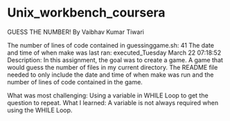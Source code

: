 # Unix_workbench_coursera

GUESS THE NUMBER!
By Vaibhav Kumar Tiwari

The number of lines of code contained in guessinggame.sh: 41
The date and time of when make was last ran: executed_Tuesday March 22 07:18:52
Description:
In this assignment, the goal was to create a game. A game that would guess the number of files in my current directory. The README file needed to only include the date and time of when make was run and the number of lines of code contained in the game.

What was most challenging:
Using a variable in WHILE Loop to get the question to repeat.
What I learned:
A variable is not always required when using the WHILE Loop.
